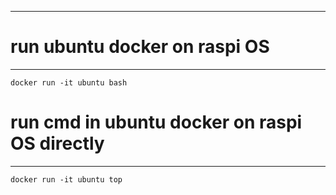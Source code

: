 ********
# run ubuntu docker on raspi OS
********
```
docker run -it ubuntu bash
```

# run cmd in ubuntu docker on raspi OS directly
********
```
docker run -it ubuntu top
```

